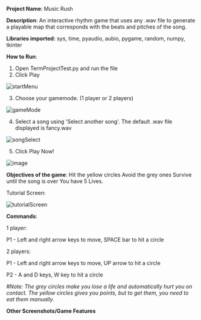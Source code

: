 **Project Name**: Music Rush

**Description**: An interactive rhythm game that uses any .wav file to generate a playable map that corresponds with the beats and pitches of the song.

**Libraries imported:** sys, time, pyaudio, aubio, pygame, random, numpy, tkinter

**How to Run**:

1. Open TermProjectTest.py and run the file
2. Click Play

![startMenu](https://user-images.githubusercontent.com/67389462/147394295-aede1728-58d1-4988-8e44-50dccb4d8816.png)

3. Choose your gamemode. (1 player or 2 players)

![gameMode](https://user-images.githubusercontent.com/67389462/147394296-1acebac9-5745-4bfe-926e-2517550aa652.png)

4. Select a song using 'Select another song'. The default .wav file displayed is fancy.wav

![songSelect](https://user-images.githubusercontent.com/67389462/147394303-87b8d1b3-8d0c-40c2-bcfe-920299e54f22.png)

5. Click Play Now!

![image](https://user-images.githubusercontent.com/67389462/147394308-f72e5451-e7e0-4730-84ff-9a44d91de76f.png)

**Objectives of the game**:
Hit the yellow circles
Avoid the grey ones
Survive until the song is over
You have 5 Lives.

Tutorial Screen: 

![tutorialScreen](https://user-images.githubusercontent.com/67389462/147394323-01e7ebdf-f6ad-492a-b238-673eee6adc98.png)

**Commands**:

1 player:

P1 - Left and right arrow keys to move, SPACE bar to hit a circle

2 players: 

P1 - Left and right arrow keys to move, UP arrow to hit a circle

P2 - A and D keys, W key to hit a circle

_#Note: The grey circles make you lose a life and automatically hurt you on contact.
       The yellow circles gives you points, but to get them, you need to eat them manually._
      
**Other Screenshots/Game Features**

